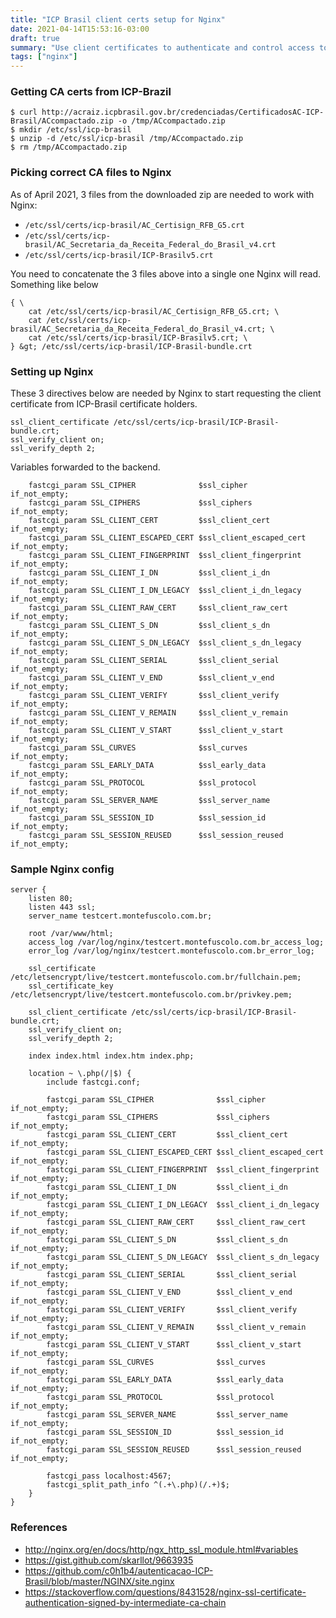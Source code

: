 ```yaml
---
title: "ICP Brasil client certs setup for Nginx"
date: 2021-04-14T15:53:16-03:00
draft: true
summary: "Use client certificates to authenticate and control access to resources with Nginx."
tags: ["nginx"]
---
```


### Getting CA certs from ICP-Brazil

```shell
$ curl http://acraiz.icpbrasil.gov.br/credenciadas/CertificadosAC-ICP-Brasil/ACcompactado.zip -o /tmp/ACcompactado.zip
$ mkdir /etc/ssl/icp-brasil
$ unzip -d /etc/ssl/icp-brasil /tmp/ACcompactado.zip
$ rm /tmp/ACcompactado.zip
```


### Picking correct CA files to Nginx

As of April 2021, 3 files from the downloaded zip are needed to work with Nginx:

* `/etc/ssl/certs/icp-brasil/AC_Certisign_RFB_G5.crt`
* `/etc/ssl/certs/icp-brasil/AC_Secretaria_da_Receita_Federal_do_Brasil_v4.crt`
* `/etc/ssl/certs/icp-brasil/ICP-Brasilv5.crt`

You need to concatenate the 3 files above into a single one Nginx will read. Something like below

```shell
{ \
    cat /etc/ssl/certs/icp-brasil/AC_Certisign_RFB_G5.crt; \
    cat /etc/ssl/certs/icp-brasil/AC_Secretaria_da_Receita_Federal_do_Brasil_v4.crt; \
    cat /etc/ssl/certs/icp-brasil/ICP-Brasilv5.crt; \
} &gt; /etc/ssl/certs/icp-brasil/ICP-Brasil-bundle.crt
```


### Setting up Nginx

These 3 directives below are needed by Nginx to start requesting the client certificate from ICP-Brasil certificate holders.

```nginx
ssl_client_certificate /etc/ssl/certs/icp-brasil/ICP-Brasil-bundle.crt;
ssl_verify_client on;
ssl_verify_depth 2;
```

Variables forwarded to the backend.

```nginx
    fastcgi_param SSL_CIPHER              $ssl_cipher              if_not_empty;
    fastcgi_param SSL_CIPHERS             $ssl_ciphers             if_not_empty;
    fastcgi_param SSL_CLIENT_CERT         $ssl_client_cert         if_not_empty;
    fastcgi_param SSL_CLIENT_ESCAPED_CERT $ssl_client_escaped_cert if_not_empty;
    fastcgi_param SSL_CLIENT_FINGERPRINT  $ssl_client_fingerprint  if_not_empty;
    fastcgi_param SSL_CLIENT_I_DN         $ssl_client_i_dn         if_not_empty;
    fastcgi_param SSL_CLIENT_I_DN_LEGACY  $ssl_client_i_dn_legacy  if_not_empty;
    fastcgi_param SSL_CLIENT_RAW_CERT     $ssl_client_raw_cert     if_not_empty;
    fastcgi_param SSL_CLIENT_S_DN         $ssl_client_s_dn         if_not_empty;
    fastcgi_param SSL_CLIENT_S_DN_LEGACY  $ssl_client_s_dn_legacy  if_not_empty;
    fastcgi_param SSL_CLIENT_SERIAL       $ssl_client_serial       if_not_empty;
    fastcgi_param SSL_CLIENT_V_END        $ssl_client_v_end        if_not_empty;
    fastcgi_param SSL_CLIENT_VERIFY       $ssl_client_verify       if_not_empty;
    fastcgi_param SSL_CLIENT_V_REMAIN     $ssl_client_v_remain     if_not_empty;
    fastcgi_param SSL_CLIENT_V_START      $ssl_client_v_start      if_not_empty;
    fastcgi_param SSL_CURVES              $ssl_curves              if_not_empty;
    fastcgi_param SSL_EARLY_DATA          $ssl_early_data          if_not_empty;
    fastcgi_param SSL_PROTOCOL            $ssl_protocol            if_not_empty;
    fastcgi_param SSL_SERVER_NAME         $ssl_server_name         if_not_empty;
    fastcgi_param SSL_SESSION_ID          $ssl_session_id          if_not_empty;
    fastcgi_param SSL_SESSION_REUSED      $ssl_session_reused      if_not_empty;
```


### Sample Nginx config

```nginx
server {
    listen 80;
    listen 443 ssl;
    server_name testcert.montefuscolo.com.br;

    root /var/www/html;
    access_log /var/log/nginx/testcert.montefuscolo.com.br_access_log;
    error_log /var/log/nginx/testcert.montefuscolo.com.br_error_log;

    ssl_certificate /etc/letsencrypt/live/testcert.montefuscolo.com.br/fullchain.pem;
    ssl_certificate_key /etc/letsencrypt/live/testcert.montefuscolo.com.br/privkey.pem;

    ssl_client_certificate /etc/ssl/certs/icp-brasil/ICP-Brasil-bundle.crt;
    ssl_verify_client on;
    ssl_verify_depth 2;

    index index.html index.htm index.php;

    location ~ \.php(/|$) {
        include fastcgi.conf;

        fastcgi_param SSL_CIPHER              $ssl_cipher              if_not_empty;
        fastcgi_param SSL_CIPHERS             $ssl_ciphers             if_not_empty;
        fastcgi_param SSL_CLIENT_CERT         $ssl_client_cert         if_not_empty;
        fastcgi_param SSL_CLIENT_ESCAPED_CERT $ssl_client_escaped_cert if_not_empty;
        fastcgi_param SSL_CLIENT_FINGERPRINT  $ssl_client_fingerprint  if_not_empty;
        fastcgi_param SSL_CLIENT_I_DN         $ssl_client_i_dn         if_not_empty;
        fastcgi_param SSL_CLIENT_I_DN_LEGACY  $ssl_client_i_dn_legacy  if_not_empty;
        fastcgi_param SSL_CLIENT_RAW_CERT     $ssl_client_raw_cert     if_not_empty;
        fastcgi_param SSL_CLIENT_S_DN         $ssl_client_s_dn         if_not_empty;
        fastcgi_param SSL_CLIENT_S_DN_LEGACY  $ssl_client_s_dn_legacy  if_not_empty;
        fastcgi_param SSL_CLIENT_SERIAL       $ssl_client_serial       if_not_empty;
        fastcgi_param SSL_CLIENT_V_END        $ssl_client_v_end        if_not_empty;
        fastcgi_param SSL_CLIENT_VERIFY       $ssl_client_verify       if_not_empty;
        fastcgi_param SSL_CLIENT_V_REMAIN     $ssl_client_v_remain     if_not_empty;
        fastcgi_param SSL_CLIENT_V_START      $ssl_client_v_start      if_not_empty;
        fastcgi_param SSL_CURVES              $ssl_curves              if_not_empty;
        fastcgi_param SSL_EARLY_DATA          $ssl_early_data          if_not_empty;
        fastcgi_param SSL_PROTOCOL            $ssl_protocol            if_not_empty;
        fastcgi_param SSL_SERVER_NAME         $ssl_server_name         if_not_empty;
        fastcgi_param SSL_SESSION_ID          $ssl_session_id          if_not_empty;
        fastcgi_param SSL_SESSION_REUSED      $ssl_session_reused      if_not_empty;

        fastcgi_pass localhost:4567;
        fastcgi_split_path_info ^(.+\.php)(/.+)$;
    }
}
```


### References

* http://nginx.org/en/docs/http/ngx_http_ssl_module.html#variables
* https://gist.github.com/skarllot/9663935
* https://github.com/c0h1b4/autenticacao-ICP-Brasil/blob/master/NGINX/site.nginx
* https://stackoverflow.com/questions/8431528/nginx-ssl-certificate-authentication-signed-by-intermediate-ca-chain